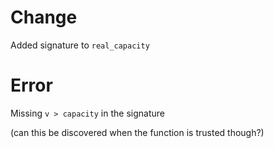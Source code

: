 # Change
Added signature to `real_capacity`

# Error

Missing `v > capacity` in the signature

(can this be discovered when the function is trusted though?)
